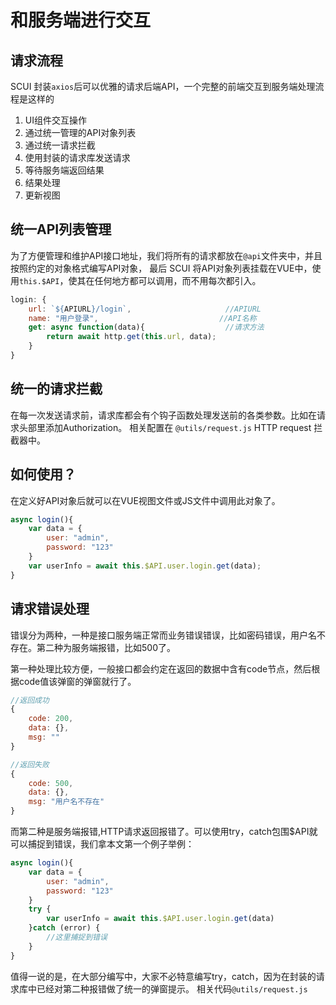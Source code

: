 # 和服务端进行交互
## 请求流程
SCUI 封装```axios```后可以优雅的请求后端API，一个完整的前端交互到服务端处理流程是这样的
1. UI组件交互操作
2. 通过统一管理的API对象列表
3. 通过统一请求拦截
4. 使用封装的请求库发送请求
5. 等待服务端返回结果
6. 结果处理
7. 更新视图

## 统一API列表管理
为了方便管理和维护API接口地址，我们将所有的请求都放在```@api```文件夹中，并且按照约定的对象格式编写API对象，
最后 SCUI 将API对象列表挂载在VUE中，使用```this.$API```，使其在任何地方都可以调用，而不用每次都引入。
``` javascript
login: {
	url: `${APIURL}/login`,						//APIURL
	name: "用户登录",							//API名称
	get: async function(data){					//请求方法
		return await http.get(this.url, data);
	}
}
```

## 统一的请求拦截
在每一次发送请求前，请求库都会有个钩子函数处理发送前的各类参数。比如在请求头部里添加Authorization。
相关配置在 ```@utils/request.js``` HTTP request 拦截器中。

## 如何使用？
在定义好API对象后就可以在VUE视图文件或JS文件中调用此对象了。
``` javascript
async login(){
	var data = {
		user: "admin",
		password: "123"
	}
	var userInfo = await this.$API.user.login.get(data);
}
```

## 请求错误处理
错误分为两种，一种是接口服务端正常而业务错误错误，比如密码错误，用户名不存在。第二种为服务端报错，比如500了。

第一种处理比较方便，一般接口都会约定在返回的数据中含有code节点，然后根据code值该弹窗的弹窗就行了。
``` javascript
//返回成功
{
	code: 200,
	data: {},
	msg: ""
}

//返回失败
{
	code: 500,
	data: {},
	msg: "用户名不存在"
}
```

而第二种是服务端报错,HTTP请求返回报错了。可以使用try，catch包围$API就可以捕捉到错误，我们拿本文第一个例子举例：
``` javascript
async login(){
	var data = {
		user: "admin",
		password: "123"
	}
	try {
		var userInfo = await this.$API.user.login.get(data)
	}catch (error) {
		//这里捕捉到错误
	}
}
```
值得一说的是，在大部分编写中，大家不必特意编写try，catch，因为在封装的请求库中已经对第二种报错做了统一的弹窗提示。
相关代码```@utils/request.js```
